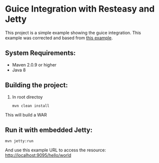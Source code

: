 # Guice Integration with Resteasy and Jetty

This project is a simple example showing the guice integration. This example was corrected and based from [this example](https://github.com/resteasy/Resteasy/tree/3.0.16.Final/jaxrs/examples/guice-hello).

## System Requirements:

 - Maven 2.0.9 or higher
 - Java 8

## Building the project:

 1. In root directoy

        mvn clean install

This will build a WAR

## Run it with embedded Jetty:

    mvn jetty:run

And use this example URL to access the resource: [http://localhost:9095/hello/world](http://localhost:9095/hello/world)
